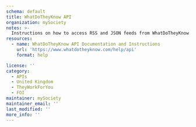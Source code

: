 ```yaml
---
schema: default
title: WhatDoTheyKnow API
organization: mySociety
notes: >-
  Instructions on how to access RSS and JSON feeds from WhatDoTheyKnow.com
resources:
  - name: WhatDoTheyKnow API Documentation and Instructions
    url: 'https://www.whatdotheyknow.com/help/api'
    format: help

license: ''
category:
  - APIs
  - United Kingdom
  - TheyWorkForYou
  - FOI
maintainer: mySociety
maintainer_email: ''
last_modified: ''
more_info: ''
---
```

